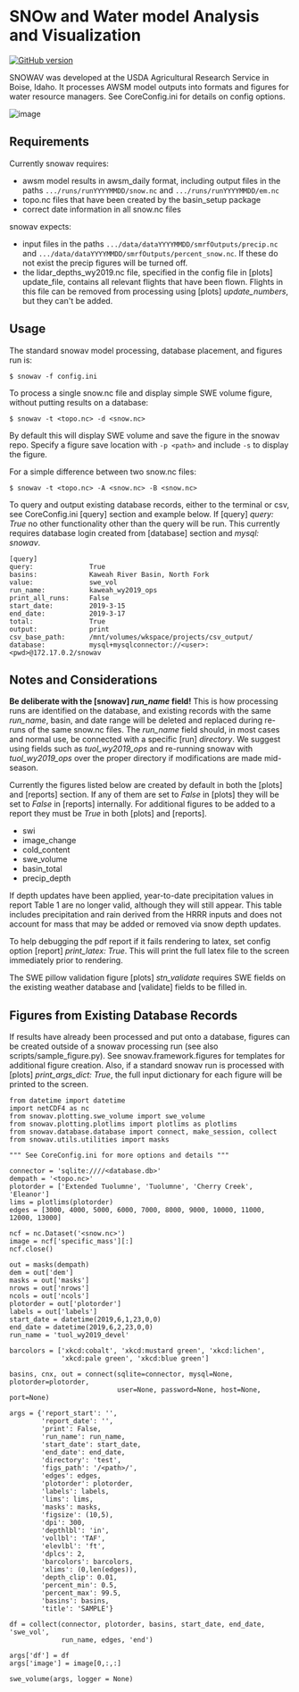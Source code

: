 # SNOw and Water model Analysis and Visualization

[![GitHub version](https://badge.fury.io/gh/USDA-ARS-NWRC%2Fsnowav.svg)](https://badge.fury.io/gh/USDA-ARS-NWRC%2Fsnowav)

SNOWAV was developed at the USDA Agricultural Research Service in Boise, Idaho. It processes AWSM model outputs into formats and figures for water resource managers. See CoreConfig.ini for details on config options.

![image](https://raw.githubusercontent.com/USDA-ARS-NWRC/awsm/master/docs/_static/ModelSystemOverview_new.png)

## Requirements
Currently snowav requires:
- awsm model results in awsm_daily format, including output files in the paths ```.../runs/runYYYYMMDD/snow.nc``` and ```.../runs/runYYYYMMDD/em.nc```
- topo.nc files that have been created by the basin_setup package
- correct date information in all snow.nc files

snowav expects:

- input files in the paths ```.../data/dataYYYYMMDD/smrfOutputs/precip.nc``` and ```.../data/dataYYYYMMDD/smrfOutputs/percent_snow.nc```. If these do not exist the precip figures will be turned off.
- the lidar_depths_wy2019.nc file, specified in the config file in [plots] update_file, contains all relevant flights that have been flown. Flights in this file can be removed from processing using [plots] *update_numbers*, but they can't be added.

## Usage
The standard snowav model processing, database placement, and figures run is:
```
$ snowav -f config.ini
```

To process a single snow.nc file and display simple SWE volume figure, without putting results on a database:

```
$ snowav -t <topo.nc> -d <snow.nc>
```

By default this will display SWE volume and save the figure in the snowav repo. Specify a figure save location with ```-p <path>``` and include ``` -s ``` to display the figure.

For a simple difference between two snow.nc files:

```
$ snowav -t <topo.nc> -A <snow.nc> -B <snow.nc>
```

To query and output existing database records, either to the terminal or csv, see CoreConfig.ini [query] section and example below. If [query] *query: True* no other functionality other than the query will be run. This currently requires database login created from [database] section and *mysql: snowav*.
```
[query]
query:              True
basins:             Kaweah River Basin, North Fork
value:              swe_vol
run_name:           kaweah_wy2019_ops
print_all_runs:     False
start_date:         2019-3-15
end_date:           2019-3-17
total:              True
output:             print
csv_base_path:      /mnt/volumes/wkspace/projects/csv_output/
database:           mysql+mysqlconnector://<user>:<pwd>@172.17.0.2/snowav
```

## Notes and Considerations
**Be deliberate with the [snowav] *run_name* field!** This is how processing runs are identified on the database, and existing records with the same *run_name*, basin, and date range will be deleted and replaced during re-runs of the same snow.nc files. The *run_name* field should, in most cases and normal use, be connected with a specific [run] *directory*. We suggest using fields such as *tuol_wy2019_ops* and re-running snowav with *tuol_wy2019_ops* over the proper directory if modifications are made mid-season.

Currently the figures listed below are created by default in both the [plots] and [reports] section. If any of them are set to *False* in [plots] they will be set to *False* in [reports] internally. For additional figures to be added to a report they must be *True* in both [plots] and [reports].

- swi
- image_change
- cold_content  
- swe_volume
- basin_total
- precip_depth

If depth updates have been applied, year-to-date precipitation values in report Table 1 are no longer valid, although they will still appear. This table includes precipitation and rain derived from the HRRR inputs and does not account for mass that may be added or removed via snow depth updates.

To help debugging the pdf report if it fails rendering to latex, set config option [report] *print_latex: True*. This will print the full latex file to the screen immediately prior to rendering.

The SWE pillow validation figure [plots] *stn_validate* requires SWE fields on the existing weather database and [validate] fields to be filled in.

## Figures from Existing Database Records
If results have already been processed and put onto a database, figures can be created outside of a snowav processing run (see also scripts/sample_figure.py). See snowav.framework.figures for templates for additional figure creation. Also, if a standard snowav run is processed with [plots] *print_args_dict: True*, the full input dictionary for each figure will be printed to the screen.

```
from datetime import datetime
import netCDF4 as nc
from snowav.plotting.swe_volume import swe_volume
from snowav.plotting.plotlims import plotlims as plotlims
from snowav.database.database import connect, make_session, collect
from snowav.utils.utilities import masks

""" See CoreConfig.ini for more options and details """

connector = 'sqlite:////<database.db>'
dempath = '<topo.nc>'
plotorder = ['Extended Tuolumne', 'Tuolumne', 'Cherry Creek', 'Eleanor']
lims = plotlims(plotorder)
edges = [3000, 4000, 5000, 6000, 7000, 8000, 9000, 10000, 11000, 12000, 13000]

ncf = nc.Dataset('<snow.nc>')
image = ncf['specific_mass'][:]
ncf.close()

out = masks(dempath)
dem = out['dem']
masks = out['masks']
nrows = out['nrows']
ncols = out['ncols']
plotorder = out['plotorder']
labels = out['labels']
start_date = datetime(2019,6,1,23,0,0)
end_date = datetime(2019,6,2,23,0,0)
run_name = 'tuol_wy2019_devel'

barcolors = ['xkcd:cobalt', 'xkcd:mustard green', 'xkcd:lichen',
             'xkcd:pale green', 'xkcd:blue green']

basins, cnx, out = connect(sqlite=connector, mysql=None, plotorder=plotorder,
                           user=None, password=None, host=None, port=None)

args = {'report_start': '',
        'report_date': '',
        'print': False,
        'run_name': run_name,
        'start_date': start_date,
        'end_date': end_date,
        'directory': 'test',
        'figs_path': '/<path>/',
        'edges': edges,
        'plotorder': plotorder,
        'labels': labels,
        'lims': lims,
        'masks': masks,
        'figsize': (10,5),
        'dpi': 300,
        'depthlbl': 'in',
        'vollbl': 'TAF',
        'elevlbl': 'ft',
        'dplcs': 2,
        'barcolors': barcolors,
        'xlims': (0,len(edges)),
        'depth_clip': 0.01,
        'percent_min': 0.5,
        'percent_max': 99.5,
        'basins': basins,
        'title': 'SAMPLE'}

df = collect(connector, plotorder, basins, start_date, end_date, 'swe_vol',
             run_name, edges, 'end')

args['df'] = df
args['image'] = image[0,:,:]

swe_volume(args, logger = None)

```
